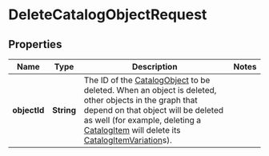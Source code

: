 
# DeleteCatalogObjectRequest

## Properties
Name | Type | Description | Notes
------------ | ------------- | ------------- | -------------
**objectId** | **String** | The ID of the [CatalogObject](#type-catalogobject) to be deleted. When an object is deleted, other objects in the graph that depend on that object will be deleted as well (for example, deleting a [CatalogItem](#type-catalogitem) will delete its [CatalogItemVariation](#type-catalogitemvariation)s). | 



